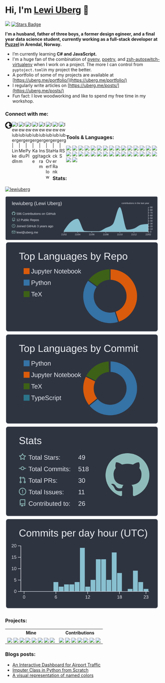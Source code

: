 # Hi, I'm [Lewi Uberg](https://uberg.me) 👋
![](https://visitor-badge.glitch.me/badge?page_id=lewiuberg.lewiuberg)
<a href="https://github.com/lewiuberg/stargazers"><img src="https://img.shields.io/github/stars/lewiuberg" alt="Stars Badge"/></a>

**I'm a husband, father of three boys, a former design egineer, and a final year data science student, currently working as a full-stack developer at [Puzzel](https://puzzel.com) in Arendal, Norway.**

- I’m currently learning **C# and JavaScript.**
- I'm a huge fan of the combination of [pyenv](https://github.com/pyenv/pyenv), [poetry](https://github.com/python-poetry/poetry), and [zsh-autoswitch-virtualenv](https://github.com/MichaelAquilina/zsh-autoswitch-virtualenv) when I work on a project. The more I can control from `pyptoject.toml`in my project the better.
- A portfolio of some of my projects are available at [https://uberg.me/portfolio/](https://uberg.me/portfolio/)
- I regularly write articles on [https://uberg.me/posts/](https://uberg.me/posts/)
- Fun fact: I love woodworking and like to spend my free time in my workshop.

### Connect with me:

[<img align="left" alt="uberg.me" width="22px" src="https://raw.githubusercontent.com/iconic/open-iconic/master/svg/globe.svg" />][website]
[<img align="left" alt="lewiuberg | LinkedIn" width="22px" src="https://cdn.jsdelivr.net/npm/simple-icons@v5/icons/linkedin.svg" />][linkedin]
[<img align="left" alt="lewiuberg | Medium" width="22px" src="https://cdn.jsdelivr.net/npm/simple-icons@v5/icons/medium.svg" />][medium]
[<img align="left" alt="lewiuberg | PyPI" width="22px" src="https://cdn.jsdelivr.net/npm/simple-icons@v5/icons/pypi.svg" />][pypi]
[<img align="left" alt="lewiuberg | Kaggle" width="22px" src="https://cdn.jsdelivr.net/npm/simple-icons@v4/icons/kaggle.svg" />][kaggle]
[<img align="left" alt="lewiuberg | Instagram" width="22px" src="https://cdn.jsdelivr.net/npm/simple-icons@v5/icons/instagram.svg" />][instagram]
[<img align="left" alt="lewiuberg | StackOverflow" width="22px" src="https://cdn.jsdelivr.net/npm/simple-icons@v5/icons/stackoverflow.svg" />][stackoverflow]
[<img align="left" alt="lewiuberg | HackerRank" width="22px" src="https://cdn.jsdelivr.net/npm/simple-icons@v5/icons/hackerrank.svg" />][hackerrank]
[<img align="left" alt="lewiuberg | RSS" width="22px" src="https://cdn.jsdelivr.net/npm/simple-icons@v5/icons/rss.svg" />][rss]
<br />

### Tools & Languages:

![](https://img.shields.io/badge/OS-macOS-informational?style=flat&logo=apple&logoColor=white&color=3572A5)
![](https://img.shields.io/badge/OS-Windows-informational?style=flat&logo=windows&logoColor=white&color=3572A5)
![](https://img.shields.io/badge/IDE-VS_Code-informational?style=flat&logo=visualstudiocode&logoColor=white&color=3572A5)
![](https://img.shields.io/badge/IDE-Jupyter-informational?style=flat&logo=jupyter&logoColor=white&color=3572A5)
![](https://img.shields.io/badge/Code-Python-informational?style=flat&logo=python&logoColor=white&color=3572A5)
![](https://img.shields.io/badge/Code-SQL-informational?style=flat&logo=sql&logoColor=white&color=3572A5)
![](https://img.shields.io/badge/Code-NoSQL-informational?style=flat&logo=nosql&logoColor=white&color=3572A5)
![](https://img.shields.io/badge/Code-Shell-informational?style=flat&logo=shell&logoColor=white&color=3572A5)
![](https://img.shields.io/badge/Tool-Pandas-informational?style=flat&logo=pandas&logoColor=white&color=3572A5)
![](https://img.shields.io/badge/Tool-Sklearn-informational?style=flat&logo=scikit-learn&logoColor=white&color=3572A5)
![](https://img.shields.io/badge/Tool-Kears-informational?style=flat&logo=keras&logoColor=white&color=3572A5)
![](https://img.shields.io/badge/Tool-Matplotlib-informational?style=flat&logo=matplotlib&logoColor=white&color=3572A5)
![](https://img.shields.io/badge/Tool-Seaborn-informational?style=flat&logo=seaborn&logoColor=white&color=3572A5)
![](https://img.shields.io/badge/Tool-Plotly-informational?style=flat&logo=plotly&logoColor=white&color=3572A5)
![](https://img.shields.io/badge/Tool-Dash-informational?style=flat&logo=dash&logoColor=white&color=3572A5)
![](https://img.shields.io/badge/Tool-Flask-informational?style=flat&logo=flask&logoColor=white&color=3572A5)
![](https://img.shields.io/badge/Tool-FastAPI-informational?style=flat&logo=fastapi&logoColor=white&color=3572A5)
![](https://img.shields.io/badge/Tool-Postman-informational?style=flat&logo=postman&logoColor=white&color=3572A5)
![](https://img.shields.io/badge/Tool-Docker-informational?style=flat&logo=docker&logoColor=white&color=3572A5)
![](https://img.shields.io/badge/Tool-Kubernetes-informational?style=flat&logo=kubernetes&logoColor=white&color=3572A5)
![](https://img.shields.io/badge/Tool-SQLite-informational?style=flat&logo=sqlite&logoColor=white&color=3572A5)
![](https://img.shields.io/badge/Tool-MySQL-informational?style=flat&logo=mysql&logoColor=white&color=3572A5)
![](https://img.shields.io/badge/Tool-MongoDB-informational?style=flat&logo=MongoDB&logoColor=white&color=3572A5)
![](https://img.shields.io/badge/Tool-Neo4j-informational?style=flat&logo=neo4j&logoColor=white&color=3572A5)
![](https://img.shields.io/badge/Tool-Cassandra-informational?style=flat&logo=cassandra&logoColor=white&color=3572A5)
![](https://img.shields.io/badge/Tool-Git-informational?style=flat&logo=Git&logoColor=white&color=3572A5)
![](https://img.shields.io/badge/Tool-GitHub-informational?style=flat&logo=github&logoColor=white&color=3572A5)
![](https://img.shields.io/badge/Tool-Zsh-informational?style=flat&logo=zsh&logoColor=white&color=3572A5)
![](https://img.shields.io/badge/Tool-Oh_my_zsh-informational?style=flat&logo=oh_my_sh&logoColor=white&color=3572A5)
![](https://img.shields.io/badge/Tool-Homebrew-informational?style=flat&logo=homebrew&logoColor=white&color=3572A5)
![](https://img.shields.io/badge/Typesetting-LaTeX-informational?style=flat&logo=latex&logoColor=white&color=3572A5)
![](https://img.shields.io/badge/Typesetting-Markdown-informational?style=flat&logo=markdown&logoColor=white&color=3572A5)
<br />
<br />

### Stats:

<p align="left"> <a href="https://github.com/ryo-ma/github-profile-trophy"><img src="https://github-profile-trophy.vercel.app/?username=lewiuberg&theme=nord" alt="lewiuberg" /></a> </p>
<!-- <a href="https://github.com/lewiuberg/lewiuberg">
  <img align="center" src="https://github-readme-stats.vercel.app/api/top-langs/?username=lewiuberg&hide=java,html&layout=compact&title_color=ECEFF4&text_color=DEE2E9&icon_color=90BCBB&bg_color=2E3440" />
</a>
<br>
<a href="https://github.com/lewiuberg/lewiuberg">
  <img align="center" src="https://github-readme-stats.vercel.app/api?username=lewiuberg&show_icons=true&line_height=27&count_private=true&title_color=ECEFF4&text_color=DEE2E9&icon_color=90BCBB&bg_color=2E3440" alt="Lewi's GitHub Stats" />
</a>
<a href="https://github.com/lewiuberg/lewiuberg">
  <img align="center" src="https://github-readme-streak-stats.herokuapp.com/?user=lewiuberg&theme=default" alt="Lewi's GitHub Stats" />
</a> -->

<!-- See: vn7n24fzkq/github-profile-summary-cards -->
[![](https://raw.githubusercontent.com/lewiuberg/lewiuberg/main/profile-summary-card-output/nord_dark/0-profile-details.svg)](https://github.com/vn7n24fzkq/github-profile-summary-cards)
[![](https://raw.githubusercontent.com/lewiuberg/lewiuberg/main/profile-summary-card-output/nord_dark/1-repos-per-language.svg)](https://github.com/vn7n24fzkq/github-profile-summary-cards) [![](https://raw.githubusercontent.com/lewiuberg/lewiuberg/main/profile-summary-card-output/nord_dark/2-most-commit-language.svg)](https://github.com/vn7n24fzkq/github-profile-summary-cards)
[![](https://raw.githubusercontent.com/lewiuberg/lewiuberg/main/profile-summary-card-output/nord_dark/3-stats.svg)](https://github.com/vn7n24fzkq/github-profile-summary-cards) [![](https://raw.githubusercontent.com/lewiuberg/lewiuberg/main/profile-summary-card-output/nord_dark/4-productive-time.svg)](https://github.com/vn7n24fzkq/github-profile-summary-cards)



### Projects:

<table>
<tr>
<th> Mine </th>
<th> Contributions </th>
</tr>
<tr>
<td>

<a href="https://github.com/lewiuberg/tumorclass.info">
  <img align="center" src="https://github-readme-stats.vercel.app/api/pin/?username=lewiuberg&repo=tumorclass.info&title_color=ECEFF4&text_color=DEE2E9&icon_color=90BCBB&bg_color=2E3440" /></a>

<a href="https://github.com/lewiuberg/visual-automata">
  <img align="center" src="https://github-readme-stats.vercel.app/api/pin/?username=lewiuberg&repo=visual-automata&title_color=ECEFF4&text_color=DEE2E9&icon_color=90BCBB&bg_color=2E3440" /></a>

<a href="https://github.com/lewiuberg/nortax">
  <img align="center" src="https://github-readme-stats.vercel.app/api/pin/?username=lewiuberg&repo=nortax&title_color=ECEFF4&text_color=DEE2E9&icon_color=90BCBB&bg_color=2E3440" /></a>

<a href="https://github.com/lewiuberg/confprint">
  <img align="center" src="https://github-readme-stats.vercel.app/api/pin/?username=lewiuberg&repo=confprint&title_color=ECEFF4&text_color=DEE2E9&icon_color=90BCBB&bg_color=2E3440" /></a>

<a href="https://github.com/lewiuberg/imputer-from-scratch">
  <img align="center" src="https://github-readme-stats.vercel.app/api/pin/?username=lewiuberg&repo=imputer-from-scratch&title_color=ECEFF4&text_color=DEE2E9&icon_color=90BCBB&bg_color=2E3440" /></a>

<a href="https://github.com/lewiuberg/Active-Airport">
  <img align="center" src="https://github-readme-stats.vercel.app/api/pin/?username=lewiuberg&repo=Active-Airport&title_color=ECEFF4&text_color=DEE2E9&icon_color=90BCBB&bg_color=2E3440" /></a>

<a href="https://github.com/lewiuberg/MURA">
  <img align="center" src="https://github-readme-stats.vercel.app/api/pin/?username=lewiuberg&repo=MURA&title_color=ECEFF4&text_color=DEE2E9&icon_color=90BCBB&bg_color=2E3440" /></a>

<a href="https://github.com/lewiuberg/Setup">
  <img align="center" src="https://github-readme-stats.vercel.app/api/pin/?username=lewiuberg&repo=Setup&title_color=ECEFF4&text_color=DEE2E9&icon_color=90BCBB&bg_color=2E3440" /></a>

</td>
<td>

<a href="https://github.com/PuzzelSolutions/smsgw-client-python">
  <img align="center" src="https://github-readme-stats.vercel.app/api/pin/?username=PuzzelSolutions&repo=smsgw-client-python&title_color=ECEFF4&text_color=DEE2E9&icon_color=90BCBB&bg_color=2E3440" /></a>
  
<a href="https://github.com/gahjelle/pyconfs">
  <img align="center" src="https://github-readme-stats.vercel.app/api/pin/?username=gahjelle&repo=pyconfs&title_color=ECEFF4&text_color=DEE2E9&icon_color=90BCBB&bg_color=2E3440" /></a>

<a href="https://github.com/vchrombie/peodd">
  <img align="center" src="https://github-readme-stats.vercel.app/api/pin/?username=vchrombie&repo=peodd&title_color=ECEFF4&text_color=DEE2E9&icon_color=90BCBB&bg_color=2E3440" /></a>

<a href="https://github.com/cair/TsetlinMachineBook">
  <img align="center" src="https://github-readme-stats.vercel.app/api/pin/?username=cair&repo=TsetlinMachineBook&title_color=ECEFF4&text_color=DEE2E9&icon_color=90BCBB&bg_color=2E3440" /></a>

<a href="https://github.com/caleb531/automata">
  <img align="center" src="https://github-readme-stats.vercel.app/api/pin/?username=caleb531&repo=automata&title_color=ECEFF4&text_color=DEE2E9&icon_color=90BCBB&bg_color=2E3440" /></a>

<a href="https://github.com/sepandhaghighi/pycm">
  <img align="center" src="https://github-readme-stats.vercel.app/api/pin/?username=sepandhaghighi&repo=pycm&title_color=ECEFF4&text_color=DEE2E9&icon_color=90BCBB&bg_color=2E3440" /></a>

<a href="https://github.com/jupyter-lsp/jupyterlab-lsp">
  <img align="center" src="https://github-readme-stats.vercel.app/api/pin/?username=jupyter-lsp&repo=jupyterlab-lsp&title_color=ECEFF4&text_color=DEE2E9&icon_color=90BCBB&bg_color=2E3440" /></a>

</td>
</tr>
</table>


### Blogs posts:
<!-- BLOG-POST-LIST:START -->
- [An Interactive Dashboard for Airport Traffic](https://towardsdatascience.com/an-interactive-dashboard-for-airport-traffic-40fcc3680042?source=rss-21eb3c1c3353------2)
- [Imputer Class in Python from Scratch](https://towardsdatascience.com/imputer-class-in-python-from-scratch-66df6ae067e1?source=rss-21eb3c1c3353------2)
- [A visual representation of named colors](https://towardsdatascience.com/exploring-colors-91d941775c5b?source=rss-21eb3c1c3353------2)
<!-- BLOG-POST-LIST:END -->


<!-- links to your social media accounts -->
[website]: https://uberg.me
[linkedin]: https://www.linkedin.com/in/lewiuberg/
[medium]: https://lewiuberg.medium.com
[pypi]: https://pypi.org/user/lewiuberg/
[instagram]: https://www.instagram.com/lewiuberg/
[kaggle]: https://www.kaggle.com/lewiuberg
[stackoverflow]: https://stackoverflow.com/users/10685529/lewi-uberg
[hackerrank]: https://www.hackerrank.com/lewiuberg?hr_r=1
[rss]: https://github.com/lewiuberg/lewiuberg/blob/lewiuberg-patch-1/https:/uberg.me/feed.xml

<!-- Resources -->
<!-- Icons: https://simpleicons.org/ -->
<!-- GitHub Stats: https://github.com/anuraghazra/github-readme-stats -->
<!-- Emojis: https://emojipedia.org/emoji/ -->
<!-- HTML Emojis: https://www.fileformat.info/index.htm -->
<!-- Shields: https://shields.io/ -->
<!-- Awesome GitHub Profile README: https://github.com/abhisheknaiidu/awesome-github-profile-readme -->
<!-- Awesome GitHub Profile README: https://github.com/MartinHeinz/MartinHeinz/blob/master/README.md -->
